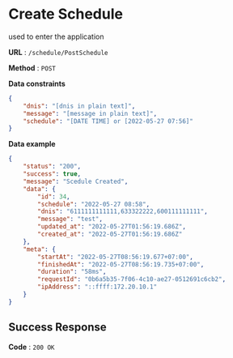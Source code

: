 # Create Schedule

used to enter the application

**URL** : `/schedule/PostSchedule`

**Method** : `POST`

**Data constraints**

```json
{
    "dnis": "[dnis in plain text]",
    "message": "[message in plain text]",
    "schedule": "[DATE TIME] or [2022-05-27 07:56]"
}
```

**Data example**

```json
{
    "status": "200",
    "success": true,
    "message": "Scedule Created",
    "data": {
        "id": 34,
        "schedule": "2022-05-27 08:58",
        "dnis": "6111111111111,633322222,600111111111",
        "message": "test",
        "updated_at": "2022-05-27T01:56:19.686Z",
        "created_at": "2022-05-27T01:56:19.686Z"
    },
    "meta": {
        "startAt": "2022-05-27T08:56:19.677+07:00",
        "finishedAt": "2022-05-27T08:56:19.735+07:00",
        "duration": "58ms",
        "requestId": "0b6a5b35-7f06-4c10-ae27-0512691c6cb2",
        "ipAddress": "::ffff:172.20.10.1"
    }
}
```

## Success Response

**Code** : `200 OK`
